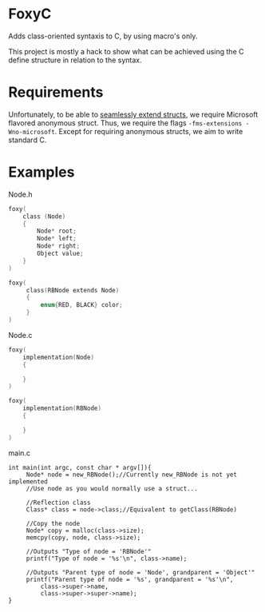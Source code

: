 FoxyC
=====

Adds class-oriented syntaxis to C, by using macro's only.

This project is mostly a hack to show what can be achieved using the C define structure in relation to the syntax. 

Requirements
===
Unfortunately, to be able to [seamlessly extend structs](http://modelingwithdata.org/pdfs/113-composition.pdf), we require Microsoft flavored anonymous struct. Thus, we require the flags `-fms-extensions -Wno-microsoft`.
Except for requiring anonymous structs, we aim to write standard C.

Examples
===
Node.h

```C
foxy(
    class (Node)
    {
        Node* root;
        Node* left;
        Node* right;
        Object value;
    }
)

foxy(
     class(RBNode extends Node)
     {
         enum{RED, BLACK} color;
     }
)
```
Node.c

```C
foxy(
    implementation(Node)
    {

    }
)

foxy(
    implementation(RBNode)
    {

    }
)
```
main.c
```
int main(int argc, const char * argv[]){
     Node* node = new_RBNode();//Currently new_RBNode is not yet implemented
     //Use node as you would normally use a struct...

     //Reflection class
     Class* class = node->class;//Equivalent to getClass(RBNode)
     
     //Copy the node
     Node* copy = malloc(class->size);
     memcpy(copy, node, class->size);
     
     //Outputs "Type of node = 'RBNode'"
     printf("Type of node = '%s'\n", class->name);
     
     //Outputs "Parent type of node = 'Node', grandparent = 'Object'"
     printf("Parent type of node = '%s', grandparent = '%s'\n",
         class->super->name,
         class->super->super->name);
}
```
